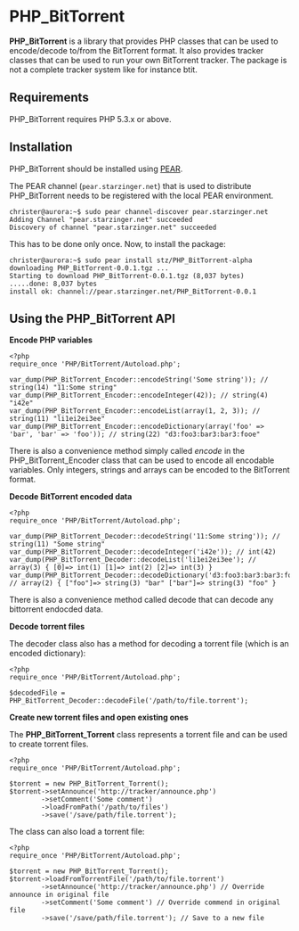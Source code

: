 PHP_BitTorrent
==============
**PHP_BitTorrent** is a library that provides PHP classes that can be used to encode/decode to/from the BitTorrent format. It also provides tracker classes that can be used to run your own BitTorrent tracker. The package is not a complete tracker system like for instance btit.

Requirements
------------
PHP_BitTorrent requires PHP 5.3.x or above. 

Installation
------------
PHP_BitTorrent should be installed using [PEAR](http://pear.php.net/).

The PEAR channel (`pear.starzinger.net`) that is used to distribute PHP_BitTorrent needs to be registered with the local PEAR environment.

    christer@aurora:~$ sudo pear channel-discover pear.starzinger.net
    Adding Channel "pear.starzinger.net" succeeded
    Discovery of channel "pear.starzinger.net" succeeded

This has to be done only once. Now, to install the package:

    christer@aurora:~$ sudo pear install stz/PHP_BitTorrent-alpha
    downloading PHP_BitTorrent-0.0.1.tgz ...
    Starting to download PHP_BitTorrent-0.0.1.tgz (8,037 bytes)
    .....done: 8,037 bytes
    install ok: channel://pear.starzinger.net/PHP_BitTorrent-0.0.1

Using the PHP_BitTorrent API
----------------------------
**Encode PHP variables**

    <?php
    require_once 'PHP/BitTorrent/Autoload.php';
    
    var_dump(PHP_BitTorrent_Encoder::encodeString('Some string')); // string(14) "11:Some string" 
    var_dump(PHP_BitTorrent_Encoder::encodeInteger(42)); // string(4) "i42e"
    var_dump(PHP_BitTorrent_Encoder::encodeList(array(1, 2, 3)); // string(11) "li1ei2ei3ee" 
    var_dump(PHP_BitTorrent_Encoder::encodeDictionary(array('foo' => 'bar', 'bar' => 'foo')); // string(22) "d3:foo3:bar3:bar3:fooe"
    
There is also a convenience method simply called *encode* in the PHP_BitTorrent_Encoder class that can be used to encode all encodable variables. Only integers, strings and arrays can be encoded to the BitTorrent format.
    
**Decode BitTorrent encoded data**

    <?php
    require_once 'PHP/BitTorrent/Autoload.php';
    
    var_dump(PHP_BitTorrent_Decoder::decodeString('11:Some string')); // string(11) "Some string"  
    var_dump(PHP_BitTorrent_Decoder::decodeInteger('i42e')); // int(42)
    var_dump(PHP_BitTorrent_Decoder::decodeList('li1ei2ei3ee'); // array(3) { [0]=> int(1) [1]=> int(2) [2]=> int(3) }
    var_dump(PHP_BitTorrent_Decoder::decodeDictionary('d3:foo3:bar3:bar3:fooe'); // array(2) { ["foo"]=> string(3) "bar" ["bar"]=> string(3) "foo" }

There is also a convenience method called decode that can decode any bittorrent endocded data.

**Decode torrent files**

The decoder class also has a method for decoding a torrent file (which is an encoded dictionary):

    <?php
    require_once 'PHP/BitTorrent/Autoload.php';
    
    $decodedFile = PHP_BitTorrent_Decoder::decodeFile('/path/to/file.torrent');
    
**Create new torrent files and open existing ones**

The **PHP_BitTorrent_Torrent** class represents a torrent file and can be used to create torrent files.

    <?php
    require_once 'PHP/BitTorrent/Autoload.php';
    
    $torrent = new PHP_BitTorrent_Torrent();
    $torrent->setAnnounce('http://tracker/announce.php')
            ->setComment('Some comment')
            ->loadFromPath('/path/to/files')
            ->save('/save/path/file.torrent');
            
The class can also load a torrent file:

    <?php
    require_once 'PHP/BitTorrent/Autoload.php';
    
    $torrent = new PHP_BitTorrent_Torrent();
    $torrent->loadFromTorrentFile('/path/to/file.torrent')
            ->setAnnounce('http://tracker/announce.php') // Override announce in original file
            ->setComment('Some comment') // Override commend in original file
            ->save('/save/path/file.torrent'); // Save to a new file
